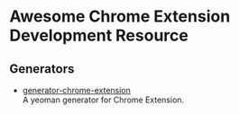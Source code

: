 # Awesome Chrome Extension Development Resource

## Generators
  
- [generator-chrome-extension](https://github.com/yeoman/generator-chrome-extension)  
  A yeoman generator for Chrome Extension.
